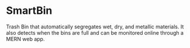 # SmartBin

Trash Bin that automatically segregates wet, dry, and metallic materials. It also detects when the bins are full and can be monitored online through a MERN web app.

